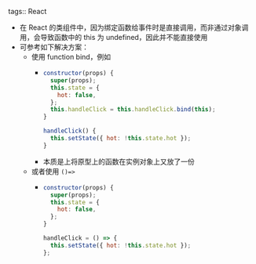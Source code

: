 tags:: React

- 在 React 的类组件中，因为绑定函数给事件时是直接调用，而非通过对象调用，会导致函数中的 this 为 undefined，因此并不能直接使用
- 可参考如下解决方案：
	- 使用 function bind，例如
		- ``` js
		  constructor(props) {
		    super(props);
		    this.state = {
		      hot: false,
		    };
		    this.handleClick = this.handleClick.bind(this);
		  }
		  
		  handleClick() {
		    this.setState({ hot: !this.state.hot });
		  }
		  ```
		- 本质是上将原型上的函数在实例对象上又放了一份
	- 或者使用 `()=>`
		- ``` js
		  constructor(props) {
		    super(props);
		    this.state = {
		      hot: false,
		    };
		  }
		  
		  handleClick = () => {
		    this.setState({ hot: !this.state.hot });
		  };
		  ```